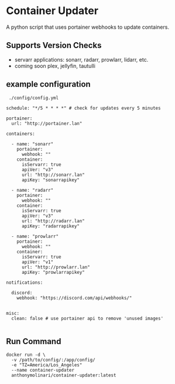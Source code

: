 # Container Updater
A python script that uses portainer webhooks to update containers.

## Supports Version Checks
- servarr applications: sonarr, radarr, prowlarr, lidarr, etc.
- coming soon plex, jellyfin, tautulli

## example configuration
` ./config/config.yml`
```
schedule: "*/5 * * * *" # check for updates every 5 minutes

portainer: 
  url: "http://portainer.lan"

containers:

  - name: "sonarr"
    portainer:
      webhook: ""
    container:
      isServarr: true
      apiVer: "v3"
      url: "http://sonarr.lan"
      apiKey: "sonarrapikey"

  - name: "radarr"
    portainer:
      webhook: ""
    container:
      isServarr: true
      apiVer: "v3"
      url: "http://radarr.lan"
      apiKey: "radarrapikey"

  - name: "prowlarr"
    portainer:
      webhook: ""
    container:
      isServarr: true
      apiVer: "v1"
      url: "http://prowlarr.lan"
      apiKey: "prowlarrapikey"
      
notifications:

  discord:
    webhook: "https://discord.com/api/webhooks/"


misc:
  clean: false # use portainer api to remove 'unused images'
  
```
## Run Command
```
docker run -d \
  -v /path/to/config/:/app/config/
  -e "TZ=America/Los_Angeles"
  --name container-updater
  anthonymolinari/container-updater:latest
```